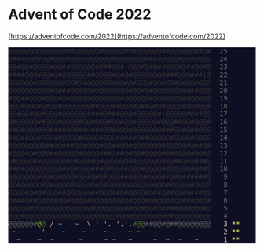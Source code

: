 # Advent of Code 2022

[https://adventofcode.com/2022](https://adventofcode.com/2022)

<style>
.calendar {
  background: #0f0f23;
}
.calendar > span {
  color: #333333;
}
.calendar > a {
  text-decoration: none;
  color: #666666;
  outline: none;
  cursor: default;
}
.calendar a:hover, .calendar a:focus {
  background-color: #1e1e46;
  background-color: rgba(119,119,165,.2);
  cursor: pointer;
}
.calendar .calendar-day { color: #666666; }
.calendar a .calendar-day { color: #cccccc; }
.calendar a .calendar-mark-complete,
.calendar a .calendar-mark-verycomplete { visibility: hidden; }
.calendar a.calendar-complete     .calendar-mark-complete,
.calendar a.calendar-verycomplete .calendar-mark-complete { visibility: visible; color: #ffff66; }
.calendar a.calendar-verycomplete .calendar-mark-verycomplete { visibility: visible; color: #ffff66; }
.calendar .calendar-color-g2 { color:#7fbd39; }
.calendar .calendar-color-u { color:#5eabb4; }
.calendar .calendar-color-g3 { color:#427322; }
.calendar .calendar-color-s { color:#d0b376; }
.calendar .calendar-color-g1 { color:#4d8b03; }
</style>

<pre class="calendar"><span aria-hidden="true" class="calendar-day25">@@@@@@@@@@@@@@@#@@@@@@#@@@@@#@#@@@@@@##@@@@@@##@#  <span class="calendar-day">25</span></span>
<span aria-hidden="true" class="calendar-day24">@###@@@#@@#@@@#@@@@@@@@@@#@@@@@@@##@#@@@@#@@#@@@@  <span class="calendar-day">24</span></span>
<span aria-hidden="true" class="calendar-day23">@@#@@#@@@@#@@##@@@@@@#@##@@#|@@@#@#@##@@@#@##@@#@  <span class="calendar-day">23</span></span>
<span aria-hidden="true" class="calendar-day22">####@@@#@@#@#@@@@@@##@@@@#@#@#@@@@@@@@###@@@###|@  <span class="calendar-day">22</span></span>
<span aria-hidden="true" class="calendar-day21">@@@@@@#@@@@@@#@@#@#@@@@@@#@@#@#@@@#@@#@@#@#@@#@@@  <span class="calendar-day">21</span></span>
<span aria-hidden="true" class="calendar-day20">@@@@@@@@@@#@###@@@@@#@@@@@@@@#@@#@#@@@@@@@@@##@@@  <span class="calendar-day">20</span></span>
<span aria-hidden="true" class="calendar-day19">#@@##@@@#@@@#@#@@@@@@@@@@@@#@@@@@@#@@@@@@@@@@@@@@  <span class="calendar-day">19</span></span>
<span aria-hidden="true" class="calendar-day18">@@@#@@@#@#@@#@@@@@@@##@@@##@@@#@##@#@#@@@@#@@#@@#  <span class="calendar-day">18</span></span>
<span aria-hidden="true" class="calendar-day17">@@#@@#@@#@@@#@@@@@@####@###@@@#@@@@@#|@@@@@#@##@@  <span class="calendar-day">17</span></span>
<span aria-hidden="true" class="calendar-day16">@#@@@@@##@@@#@@@@#@@#@@@#@@#@@#@@@@@#@@@##@@#@@@#  <span class="calendar-day">16</span></span>
<span aria-hidden="true" class="calendar-day15">##@#@@@@@@####@@###@###@@#@@@#@@@@@@@###@@#@##@@@  <span class="calendar-day">15</span></span>
<span aria-hidden="true" class="calendar-day14">##@##@@#@@@##@@@@#@@@@#@@@#@###@##@@@@@#@@@@#@@@@  <span class="calendar-day">14</span></span>
<span aria-hidden="true" class="calendar-day13">@@@@@@@@@##@@###@@#@@@#@@##@@#@@@@@@@#@@@@@#@##@#  <span class="calendar-day">13</span></span>
<span aria-hidden="true" class="calendar-day12">#@@@#@#@@@##@@@@@#@@@@###@##@#@@#@@@@#@##@@@#@@#@  <span class="calendar-day">12</span></span>
<span aria-hidden="true" class="calendar-day11">@#@@@@##@@@@@@#@#@@##@#@@@@@@##@@@@@@#@@##@#@###@  <span class="calendar-day">11</span></span>
<span aria-hidden="true" class="calendar-day10">##@#@@@@@@@@@##@#@@@###@#@@##@@@#@@@@#@@@@@@#@##@  <span class="calendar-day">10</span></span>
<span aria-hidden="true" class="calendar-day9">@@@@@@@#@@#@#@@@#@@#@#@#@@@##@@@@#@@@##@#@######@  <span class="calendar-day"> 9</span></span>
<span aria-hidden="true" class="calendar-day8">@@#@@@@@#@#@@@@#@@@@@#@#@#@@@@@@@@@@@@##@@@@#@@@@  <span class="calendar-day"> 8</span></span>
<span aria-hidden="true" class="calendar-day7">@@@@#@#@#@@@##@@@@#@##@@@##@#@@@@#@##@##@@#@###@@  <span class="calendar-day"> 7</span></span>
<span aria-hidden="true" class="calendar-day6">@###@##@@@@#@@#@@@@#@@@@@@@#@#@@@#@@@@@@@@###@@@#  <span class="calendar-day"> 6</span></span>
<span aria-hidden="true" class="calendar-day5">@@@@@#@@@@@@@@@@@@#@#@@@@@@@##@@#@@#@####@@@@@@#@  <span class="calendar-day"> 5</span></span>
<span aria-hidden="true" class="calendar-day4">@@@#@@@@@@@@@@@@@@@@@@@@@@#@@@@@@@@@@#@#@@@@@@@@@  <span class="calendar-day"> 4</span></span>
<a aria-label="Day 3, two stars" href="day3" class="calendar-day3 calendar-verycomplete">@@@@@@#<span class="calendar-color-g2">@</span><span class="calendar-color-g3">@</span><span class="calendar-color-s">_/</span><span class="calendar-color-u"> ~   ~  </span><span class="calendar-color-s">\ ' '. '.'.</span><span class="calendar-color-g3">#</span><span class="calendar-color-g1">@</span>@##@@#@##@@@@@@@@  <span class="calendar-day"> 3</span> <span class="calendar-mark-complete">*</span><span class="calendar-mark-verycomplete">*</span></a>
<a aria-label="Day 2, two stars" href="day2" class="calendar-day2 calendar-verycomplete"><span class="calendar-color-s">-~------'</span><span class="calendar-color-u">    ~    ~ </span><span class="calendar-color-s">'--~-----~-~----___________--</span>  <span class="calendar-day"> 2</span> <span class="calendar-mark-complete">*</span><span class="calendar-mark-verycomplete">*</span></a>
<a aria-label="Day 1, two stars" href="day1" class="calendar-day1 calendar-verycomplete"><span class="calendar-color-u">  ~    ~  ~      ~     ~ ~   ~     ~  ~  ~   ~   </span>  <span class="calendar-day"> 1</span> <span class="calendar-mark-complete">*</span><span class="calendar-mark-verycomplete">*</span></a>
</pre>
